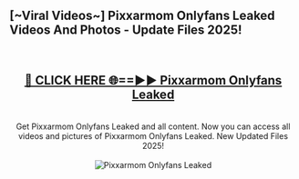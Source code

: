 <h2>[~Viral Videos~] Pixxarmom Onlyfans Leaked Videos And Photos - Update Files 2025!</h2>
<br>
<div align="center">
<h2><a href="https://top-ai-tools.click/QrbHav" rel="nofollow">🔴 CLICK HERE 🌐==►► Pixxarmom Onlyfans Leaked</a></h2>
<br>
Get Pixxarmom Onlyfans Leaked and all content. Now you can access all videos and pictures of Pixxarmom Onlyfans Leaked. New Updated Files 2025!
<br>
<br>
<a href="https://top-ai-tools.click/QrbHav" rel="nofollow" data-target="animated-image.originalLink"><img src="https://i.ibb.co.com/WyWwxjT/player-gif2.gif" alt="Pixxarmom Onlyfans Leaked" style="max-width: 100%; display: inline-block;" data-target="animated-image.originalImage"></a>
</div>
<br>